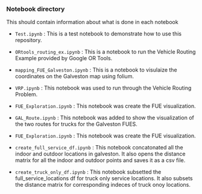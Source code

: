 ### Notebook directory

This should contain information about what is done in each notebook

* `Test.ipynb` : This is a test notebook to demonstrate how to use this repository.
* `ORtools_routing_ex.ipynb` : This is a notebook to run the Vehicle Routing Example provided by Google OR Tools.
* `mapping_FUE_Galveston.ipynb` : This is a notebook to visulaize the coordinates on the Galveston map using folium. 
*  `VRP.ipynb` : This notebook was used to run through the Vehicle Routing Problem.

*  `FUE_Exploration.ipynb` : This notebook was create the FUE visualization.

*  `GAL_Route.ipynb` : This notebook was added to show the visualization of the two routes for trucks for the Galveston FUES.
*  `FUE_Exploration.ipynb` : This notebook was create the FUE visualization.
*  `create_full_service_df.ipynb` : This notebook concatonated all the indoor and outdoor locations in galveston. It also opens the distance matrix for all the indoor and outdoor points and saves it as a csv file.
*  `create_truck_only_df.ipynb` : This notebook subsetted the full_service_locations df for truck only service locations. It also subsets the distance matrix for corresponding indeces of truck onoy locations. 
